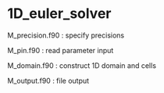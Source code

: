 # 1D_euler_solver

M_precision.f90 : specify precisions

M_pin.f90       : read parameter input

M_domain.f90    : construct 1D domain and cells

M_output.f90    : file output
